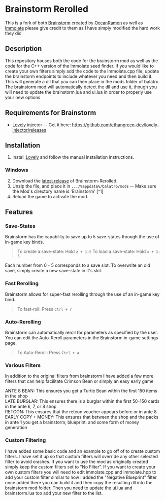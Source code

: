 # Brainstorm Rerolled
This is a fork of both [Brainstorm](https://github.com/OceanRamen/Brainstorm) created by [OceanRamen](https://github.com/OceanRamen) as well as [Immolate](https://github.com/SpectralPack/Immolate) please give credit to them as I have simply modified the hard work they did

## Description
This repository houses both the code for the brainstorm mod as well as the code for the C++ version of the Immolate seed finder. If you would like to create your own filters simply 
add the code to the Immolate.cpp file, update the brainstorm endpoints to include whatever you need and then build it. This will generate a dll
that you can then place in the mods folder of balatro. The brainstorm mod will automatically detect the dll and use it, though you will need to update the brainstorm.lua and ui.lua 
in order to properly use your new options

## Requirements for Brainstorm
- [Lovely](https://github.com/ethangreen-dev/lovely-injector) injector -- Get it here: https://github.com/ethangreen-dev/lovely-injector/releases

## Installation

1. Install [Lovely](https://github.com/ethangreen-dev/lovely-injector) and follow the manual installation instructions.

### Windows

2. Download the [latest release](https://github.com/ABGamma/Brainstorm-Rerolled/releases) of Brainstorm-Rerolled.
3. Unzip the file, and place it in `.../%appdata%/balatro/mods` -- Make sure the Mod's directory name is 'Brainstorm' [^1]
4. Reload the game to activate the mod.

## Features
### Save-States
Brainstorm has the capability to save up to 5 save-states through the use of in-game key binds. 
> To create a save-state: Hold `z + 1-5`
> To load a save-state:	Hold `x + 1-5`

Each number from 0 - 5 corresponds to a save slot. To overwrite an old save, simply create a new save-state in it's slot. 

### Fast Rerolling
Brainstorm allows for super-fast rerolling through the use of an in-game key bind. 
> To fast-roll:	Press `Ctrl + r`

### Auto-Rerolling
Brainstorm can automatically reroll for parameters as specified by the user.
You can edit the Auto-Reroll parameters in the Brainstorm in-game settings page.
> To Auto-Reroll:	Press `Ctrl + a`

### Various Filters
In addition to the original filters from brainstorm I have added a few more filters that can help facilitate Crimson Bean or simply an easy early game  

ANTE 8 BEAN: This ensures you get a Turtle Bean within the first 150 items in the shop  
LATE BURGLAR: This ensures there is a burglar within the first 50-150 cards in the ante 6, 7, or 8 shop  
RETCON: This ensures that the retcon voucher appears before or in ante 8  
EARLY COPY + MONEY: This ensures that between the shop and the packs in ante 1 you get a brainstorm, blueprint, and some form of money generation

### Custom Filtering
I have added some basic code and an example to go off of to create custom filters. I have set it up so that custom filters will override any other selected filter to avoid crashes. If you want to use
the mod as originally created simply keep the custom filters set to "No Filter". If you want to create your own custom filters you will need to edit immolate.cpp and immolate.hpp to add your custom filter similar to how I added the "Negative Blueprint" filter
once added there you can build it and then copy the resulting dll into the brainstorm mod folder. Then you need to update the ui.lua and brainstorm.lua too add your new filter to the list.
